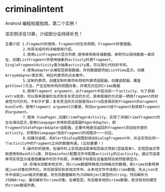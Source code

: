 # criminalintent

 Android 编程权威指南，第二个实例！
 
  该实例涉及13章，介绍部分会持续补充！
  
    主要介绍 1.Fragment的使用，Fragment的生命周期，Fragment的管理器。
            2.布局与组件的详细使用介绍。
            3.使用ListFragment显示列表,使用单例来存储数据，单例可以保持数据一直存在，创建ListFragment并使用抽象的activity托管fragment，SingleFragmentActivity类为抽象activity类，可以简化代码的书写。
            4.使用adapter从模型层获取数据，并将数据提供给ListView显示。创建ArrayAdapter类实例，响应列表项的点击事件。
            5.定制列表项，创建定制列表项布局和列表项适配器。创建适配器，覆盖getView()方法，产生定制布局的视图对象，并填充对应的Crime数据
            6.使用fragment argument，从framgent中启动另一个activity，为了获取extra信息，可以简单直接的当式和复杂灵活的方式，简单直接的方式是一牺牲fragment的封装性为代价的，不利于扩展；复杂灵活的方式就是将extra信息保存到fragment的arugment bundle中。使用fragment argument只要是，附加argument给fragment和获取fragment的argument。
            7.使用 ViewPager,创建CrimePagerActivity，实现了详细Crimefragment的左右滑动显示,使用Viewpager并用到其适配器PagerAdapter，即FragmentStatePagerAdapter适配器，主要作用是将返回的fragment添加给托管的activity，并帮助Viewpager找到fragment的视图并一一对应。
            8.创建对话框，将AlertDialog视图封装在DialogFragment中，并且实现在同一个activity中的fragment之间的数据传递。(比较重要！)
            9.操作栏的使用，在操作栏上实现选线菜单和层级式导航(层级菜单)，实现层级式导航使用到NavUtils类，并在mainfest配置文件中配置activity的父activity。通过可选菜单项实现显示或者隐藏操作栏的子标题，并确保子标题在设备旋转后依然能够显示。
            10.存储与加载本地文件，将crime数据转换成JSON格式的数据，即crime对象转换成json对象的序列化，并将其保存到本地文件中。从本地文件中读取crime数据，先从json文件中读取json格式的数据，并先将数据解析为JSONObject类型的string，然后解析为JSONArray，最后解析为crime对象。在模型层，先加载本地的crime数据，若没有则创建空的crime数组列表。
            
   
